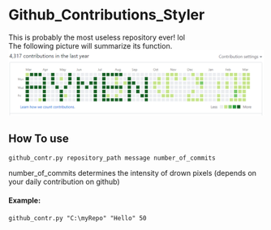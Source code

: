 # Github_Contributions_Styler
This is probably the most useless repository ever! lol<br>
The following picture will summarize its function.<br>
![alt text](https://github.com/AymenSekhri/Github_Contributions_Styler/blob/master/pic.PNG)
## How To use
```
github_contr.py repository_path message number_of_commits
```
number_of_commits determines the intensity of drown pixels (depends on your daily contribution on github)<br>
#### Example:
```
github_contr.py "C:\myRepo" "Hello" 50
```
